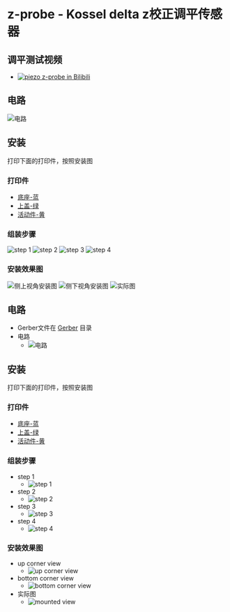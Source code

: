 # z-probe - Kossel delta z校正调平传感器

## 调平测试视频
- [![piezo z-probe in Bilibili](https://i1.hdslb.com/bfs/archive/8a77629684e25f1da9ebaa3e01a3ce4929708cc6.jpg)](https://www.bilibili.com/video/BV1Wf4y1p7ZC)

## 电路
![电路](./Schematics/Schematic_z%20probe%20piezo-LM358.png)
## 安装
打印下面的打印件，按照安装图
### 打印件
- [底座-蓝](./printed_parts/kossel%20E3D%20mount/Z%20PROBE%20-%20piezo%20mount-bottom.stl)
- [上盖-绿](./printed_parts/kossel%20E3D%20mount/Z%20PROBE%20-%20piezo%20mount-up.stl)
- [活动件-黄](./printed_parts/kossel%20E3D%20mount/Z%20PROBE%20-%20piezo%20mount-touch.stl)
### 组装步骤
![step 1](./assembly-1.jpg)
![step 2](./assembly-2.jpg)
![step 3](./assembly-3.jpg)
![step 4](./assembly-4.jpg)

### 安装效果图
![侧上视角安装图](./printed_parts/kossel%20E3D%20mount/view-2.png)
![侧下视角安装图](./printed_parts/kossel%20E3D%20mount/view-1.png)
![实际图](./assembly-final.jpg)

## 电路
- Gerber文件在 [Gerber](./Gerber/) 目录
- 电路
  - ![电路](./Schematics/Schematic_z%20probe%20piezo-LM358.png)
## 安装
打印下面的打印件，按照安装图
### 打印件
- [底座-蓝](./printed_parts/kossel%20E3D%20mount/Z%20PROBE%20-%20piezo%20mount-bottom.stl)
- [上盖-绿](./printed_parts/kossel%20E3D%20mount/Z%20PROBE%20-%20piezo%20mount-up.stl)
- [活动件-黄](./printed_parts/kossel%20E3D%20mount/Z%20PROBE%20-%20piezo%20mount-touch.stl)
### 组装步骤
- step 1
  - ![step 1](./assembly-1.jpg)
- step 2
  - ![step 2](./assembly-2.jpg)
- step 3
  - ![step 3](./assembly-3.jpg)
- step 4
  - ![step 4](./assembly-4.jpg)

### 安装效果图 
- up corner view
  - ![up corner view](./printed_parts/kossel%20E3D%20mount/view-2.png)
- bottom corner view
  - ![bottom corner view](./printed_parts/kossel%20E3D%20mount/view-1.png)
- 实际图
  - ![mounted view](./assembly-final.jpg)
